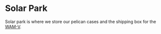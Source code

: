 # Solar Park

Solar park is where we store our pelican cases and the shipping box for the  [WAM-V](../navigator/index).
